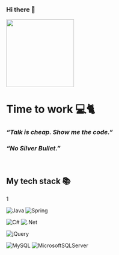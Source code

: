 ### Hi there 👋
<img src="https://thumbs.gfycat.com/FirsthandMisguidedAmurminnow-size_restricted.gif" height="180">
<h1> Time to work 💻🐈</h1>
<h3><i>“Talk is cheap. Show me the code.”</i></h3>
<h3><i>“No Silver Bullet.”</i></h3>
<!--<h5>Linus</h5>-->
<!-- <p>
  <em>
    <h3>
    Content Creator at
      <a href="https://www.youtube.com/c/%EB%93%9C%EB%A6%BC%EC%BD%94%EB%94%A9by%EC%97%98%EB%A6%AC">
        드림코딩 by 엘리 <img src="https://user-images.githubusercontent.com/1569988/159397141-21463bc2-2acf-416b-aa15-235664556f34.png" height="30px" />
      </a>
    </h3>
  </em>
  <em>
  <h3>
    Instructor at 
    <a href="https://academy.dream-coding.com/">
      Dream Coding Academy 
      <img src="https://user-images.githubusercontent.com/1569988/159411473-79b779c5-b91f-4ded-9235-1f187e1ebec2.svg" height="30px"/>
    </a>
  </h3>
    </em>
  </em>
</p> -->

<br />
<h2> My tech stack 📚 </h2>1

![Java](https://img.shields.io/badge/-Java-007396?style=for-the-badge&logo=java)
![Spring](https://img.shields.io/badge/-spring-6DB33F?style=for-the-badge&logo=spring&logoColor=white) <p>
![C#](https://img.shields.io/badge/-CSharp-239120?style=for-the-badge&logo=CSharp)
![.Net](https://img.shields.io/badge/-.Net-512BD4?style=for-the-badge&logo=.Net) <p>
![jQuery](https://img.shields.io/badge/-jQuery-0769AD?style=for-the-badge&logo=jQuery) <p>
![MySQL](https://img.shields.io/badge/MySql-4479A1?style=for-the-badge&logo=MySQL&logoColor=white)
![MicrosoftSQLServer](https://img.shields.io/badge/Microsoft%20SQL%20Sever-CC2927?style=for-the-badge&logo=microsoft%20sql%20server&logoColor=white)


<!--
**lim950808/lim950808** is a ✨ _special_ ✨ repository because its `README.md` (this file) appears on your GitHub profile.

Here are some ideas to get you started:

- 🔭 I’m currently working on ...
- 🌱 I’m currently learning ...
- 👯 I’m looking to collaborate on ...
- 🤔 I’m looking for help with ...
- 💬 Ask me about ...
- 📫 How to reach me: ...
- 😄 Pronouns: ...
- ⚡ Fun fact: ...
-->
